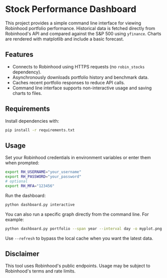 # Stock Performance Dashboard

This project provides a simple command line interface for viewing Robinhood portfolio performance. Historical data is fetched directly from Robinhood's API and compared against the S&P 500 using `yfinance`. Charts are rendered with matplotlib and include a basic forecast.

## Features

* Connects to Robinhood using HTTPS requests (no `robin_stocks` dependency).
* Asynchronously downloads portfolio history and benchmark data.
* Caches recent portfolio responses to reduce API calls.
* Command line interface supports non-interactive usage and saving charts to files.

## Requirements

Install dependencies with:

```bash
pip install -r requirements.txt
```

## Usage

Set your Robinhood credentials in environment variables or enter them when prompted:

```bash
export RH_USERNAME="your_username"
export RH_PASSWORD="your_password"
# optional
export RH_MFA="123456"
```

Run the dashboard:

```bash
python dashboard.py interactive
```

You can also run a specific graph directly from the command line. For example:

```bash
python dashboard.py portfolio --span year --interval day -o myplot.png
```

Use `--refresh` to bypass the local cache when you want the latest data.

## Disclaimer

This tool uses Robinhood's public endpoints. Usage may be subject to Robinhood's terms and rate limits.
